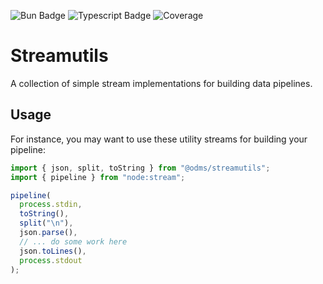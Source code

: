 ![Bun Badge](https://img.shields.io/badge/dynamic/json?url=https%3A%2F%2Fraw.githubusercontent.com%2Fopen-dms%2Fodms-streamutils%2Fmain%2Fpackage.json&query=%24.devDependencies.bun&logo=bun&logoColor=%23f9f1e1&label=Bun&color=%23f9f1e1)
![Typescript Badge](https://img.shields.io/badge/dynamic/json?url=https%3A%2F%2Fraw.githubusercontent.com%2Fopen-dms%2Fodms-streamutils%2Fmain%2Fpackage.json&query=%24.devDependencies.typescript&label=Typescript)
![Coverage](https://raw.githubusercontent.com/open-dms/odms-streamutils/gh-pages/coverage.svg)

# Streamutils

A collection of simple stream implementations for building data pipelines.

## Usage

For instance, you may want to use these utility streams for building your pipeline:

```typescript
import { json, split, toString } from "@odms/streamutils";
import { pipeline } from "node:stream";

pipeline(
  process.stdin,
  toString(),
  split("\n"),
  json.parse(),
  // ... do some work here
  json.toLines(),
  process.stdout
);
```
